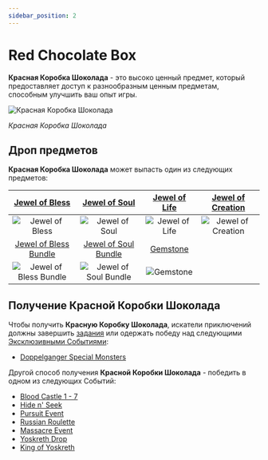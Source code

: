 ```yaml
---
sidebar_position: 2
---
```


# Red Chocolate Box

**Красная Коробка Шоколада** - это высоко ценный предмет, который предоставляет доступ к разнообразным ценным предметам, способным улучшить ваш опыт игры.

![Красная Коробка Шоколада](/img/items/item-bags/red-chocolate-box.png)

_Красная Коробка Шоколада_

## Дроп предметов

**Красная Коробка Шоколада** может выпасть один из следующих предметов:

|    [Jewel of Bless](/items/jewels/regular-jewels/jewel-of-bless)     |    [Jewel of Soul](/items/jewels/regular-jewels/jewel-of-soul)     | [Jewel of Life](/items/jewels/regular-jewels/jewel-of-life) | [Jewel of Creation](/items/jewels/regular-jewels/jewel-of-creation) |
| :------------------------------------------------------------------: | :----------------------------------------------------------------: | :---------------------------------------------------------: | :-----------------------------------------------------------------: |
|            ![Jewel of Bless](/img/items/jewels/bless.png)            |            ![Jewel of Soul](/img/items/jewels/soul.png)            |        ![Jewel of Life](/img/items/jewels/life.png)         |        ![Jewel of Creation](/img/items/jewels/creation.png)         |
| [Jewel of Bless Bundle](/items/jewels/regular-jewels/jewel-of-bless) | [Jewel of Soul Bundle](/items/jewels/regular-jewels/jewel-of-soul) |      [Gemstone](/items/jewels/regular-jewels/gemstone)      |
|       ![Jewel of Bless Bundle](/img/items/jewels/bless-10.png)       |       ![Jewel of Soul Bundle](/img/items/jewels/soul-10.png)       |         ![Gemstone](/img/items/jewels/gemstone.png)         |

## Получение Красной Коробки Шоколада

Чтобы получить **Красную Коробку Шоколада**, искатели приключений должны завершить [задания](/gameplay-systems/quest-system) или одержать победу над следующими [Эксклюзивными Событиями](/category/events-exclusive-monsters):

- [Doppelganger Special Monsters](/category/doppelganger)

Другой способ получения **Красной Коробки Шоколада** - победить в одном из следующих Событий:

- [Blood Castle 1 - 7](/events/blood-castle)
- [Hide n' Seek](/events/others/hide-n-seek)
- [Pursuit Event](/events/others/pursuit)
- [Russian Roulette](/events/others/russian-roulette)
- [Massacre Event](/events/others/massacre)
- [Yoskreth Drop](/events/others/yoskreth-drop)
- [King of Yoskreth](/events/combat-events/king-of-yoskreth)
